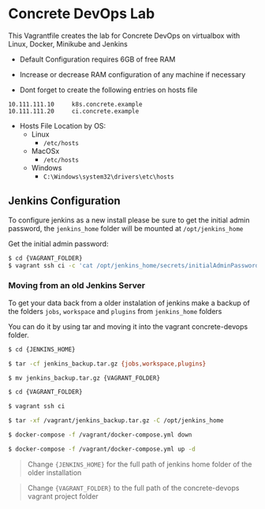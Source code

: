 # Concrete DevOps Lab

This Vagrantfile creates the lab for Concrete DevOps on virtualbox with Linux, Docker, Minikube and Jenkins

* Default Configuration requires 6GB of free RAM  
* Increase or decrease RAM configuration of any machine if necessary  

* Dont forget to create the following entries on hosts file

```
10.111.111.10     k8s.concrete.example  
10.111.111.20     ci.concrete.example
```

* Hosts File Location by OS: 
  * Linux
    * `/etc/hosts`
  * MacOSx
    * `/etc/hosts`
  * Windows
    * `C:\Windows\system32\drivers\etc\hosts`

## Jenkins Configuration

To configure jenkins as a new install please be sure to get the initial admin password, the `jenkins_home` folder will be mounted at `/opt/jenkins_home`

Get the initial admin password: 

```bash
$ cd {VAGRANT_FOLDER}
$ vagrant ssh ci -c 'cat /opt/jenkins_home/secrets/initialAdminPassword'
``` 

### Moving from an old Jenkins Server 

To get your data back from a older instalation of jenkins make a backup of the folders `jobs`, `workspace` and `plugins` from `jenkins_home` folders

You can do it by using tar and moving it into the vagrant concrete-devops folder.


```bash
$ cd {JENKINS_HOME}

$ tar -cf jenkins_backup.tar.gz {jobs,workspace,plugins}

$ mv jenkins_backup.tar.gz {VAGRANT_FOLDER}

$ cd {VAGRANT_FOLDER}

$ vagrant ssh ci

$ tar -xf /vagrant/jenkins_backup.tar.gz -C /opt/jenkins_home

$ docker-compose -f /vagrant/docker-compose.yml down

$ docker-compose -f /vagrant/docker-compose.yml up -d
```

> Change `{JENKINS_HOME}` for the full path of jenkins home folder of the older installation

> Change `{VAGRANT_FOLDER}` to the full path of the concrete-devops vagrant project folder 